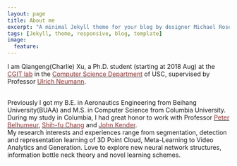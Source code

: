 ```yaml
---
layout: page
title: About me
excerpt: "A minimal Jekyll theme for your blog by designer Michael Rose."
tags: [Jekyll, theme, responsive, blog, template]
image:
  feature:
---
```


I am Qiangeng(Charlie) Xu, a Ph.D. student (starting at 2018 Aug) at the <a href="https://graphics.usc.edu/cgit/people.html" target="_blank"><font color="brown">CGIT lab</font></a> in the <a href="https://www.cs.usc.edu/" target="_blank"><font color="brown">Computer Science Department</font></a> of USC, supervised by Professor <a href="https://graphics.usc.edu/cgit/un.html" target="_blank"><font color="brown">Ulrich Neumann</font></a>.

<br />
Previously I got my B.E. in Aeronautics Engineering from Beihang University(BUAA) and M.S. in Computer Science from Columbia University. During my study in Columbia, I had great honor to work with Professor <a href="https://www.peterbelhumeur.com/" target="_blank"><font color="brown">Peter Belhumeur</font></a>, <a href="https://www.ee.columbia.edu/~sfchang/" target="_blank"><font color="brown">Shih-fu Chang</font></a> and <a href="http://www.cs.columbia.edu/~jrk/" target="_blank"><font color="brown">John Kender</font></a>. 

<br />
My research interests and experiences range from segmentation, detection and representation learning of 3D Point Cloud, Meta-Learning to Video Analytics and Generation. Love to explore new neural network structures, information bottle neck theory and novel learning schemes.
